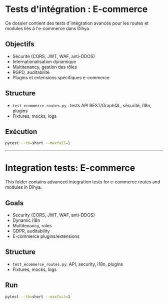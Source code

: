 # Tests d'intégration : E-commerce

Ce dossier contient des tests d'intégration avancés pour les routes et modules liés à l'e-commerce dans Dihya.

## Objectifs
- Sécurité (CORS, JWT, WAF, anti-DDOS)
- Internationalisation dynamique
- Multitenancy, gestion des rôles
- RGPD, auditabilité
- Plugins et extensions spécifiques e-commerce

## Structure
- `test_ecommerce_routes.py` : tests API REST/GraphQL, sécurité, i18n, plugins
- Fixtures, mocks, logs

## Exécution
```bash
pytest --tb=short --maxfail=1
```

---

# Integration tests: E-commerce

This folder contains advanced integration tests for e-commerce routes and modules in Dihya.

## Goals
- Security (CORS, JWT, WAF, anti-DDOS)
- Dynamic i18n
- Multitenancy, roles
- GDPR, auditability
- E-commerce plugins/extensions

## Structure
- `test_ecommerce_routes.py`: API, security, i18n, plugins
- Fixtures, mocks, logs

## Run
```bash
pytest --tb=short --maxfail=1
```
